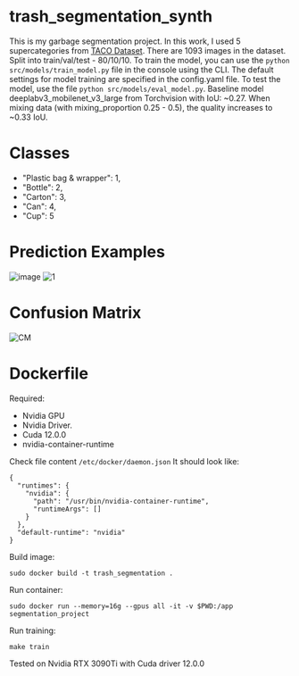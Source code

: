 # trash_segmentation_synth
This is my garbage segmentation project. In this work, I used 5 supercategories from [TACO Dataset](http://tacodataset.org/). There are 1093 images in the dataset. Split into train/val/test - 80/10/10. 
To train the model, you can use the ```python src/models/train_model.py``` file in the console using the CLI. The default settings for model training are specified in the config.yaml file. To test the model, use the file ```python src/models/eval_model.py```. Baseline model deeplabv3_mobilenet_v3_large from Torchvision with IoU: ~0.27. When mixing data (with mixing_proportion 0.25 - 0.5), the quality increases to ~0.33 IoU.

# Classes

- "Plastic bag & wrapper": 1,
- "Bottle": 2,
- "Carton": 3,
- "Can": 4,
- "Cup": 5

# Prediction Examples
![image](https://github.com/grannycola/trash_segmentation_synth/assets/54438026/24e0a73b-c776-4461-a7a3-e71b321ca32f)
![1](https://github.com/grannycola/trash_segmentation_synth/assets/54438026/9a3f41a1-c195-42b6-b610-199055e93162)


# Confusion Matrix
![CM](https://github.com/grannycola/trash_segmentation_synth/assets/54438026/b2a27b05-61f1-423d-b1c4-d97fe853094b)


# Dockerfile

Required:
- Nvidia GPU
- Nvidia Driver.
- Cuda 12.0.0
- nvidia-container-runtime

Check file content ```/etc/docker/daemon.json```
It should look like:
```
{
  "runtimes": {
    "nvidia": {
      "path": "/usr/bin/nvidia-container-runtime",
      "runtimeArgs": []
    }
  },
  "default-runtime": "nvidia"
}
```
Build image:
```
sudo docker build -t trash_segmentation .
```
Run container:
```
sudo docker run --memory=16g --gpus all -it -v $PWD:/app segmentation_project
```
Run training:
```
make train
```
Tested on Nvidia RTX 3090Ti with Cuda driver 12.0.0
